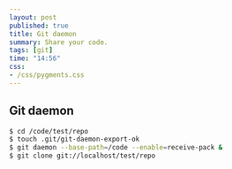 ```yaml
---
layout: post
published: true
title: Git daemon
summary: Share your code.
tags: [git]
time: "14:56"
css:
- /css/pygments.css
---
```


## Git daemon

```bash
$ cd /code/test/repo
$ touch .git/git-daemon-export-ok
$ git daemon --base-path=/code --enable=receive-pack &
$ git clone git://localhost/test/repo
```



